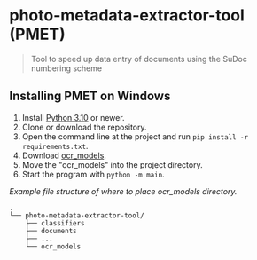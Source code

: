 # photo-metadata-extractor-tool (PMET)
> Tool to speed up data entry of documents using the SuDoc numbering scheme

## Installing PMET on Windows

1. Install [Python 3.10](https://www.python.org/downloads/) or newer.
2. Clone or download the repository.
3. Open the command line at the project and run `pip install -r requirements.txt`.
4. Download [ocr_models](https://drive.google.com/drive/folders/1aVnQa8RhbWujhjkp-LcivGucdrFSTn4b?usp=sharing).
5. Move the "ocr_models" into the project directory.
6. Start the program with `python -m main`.

*Example file structure of where to place ocr_models directory.*

```
.
└── photo-metadata-extractor-tool/
    ├── classifiers
    ├── documents
    ├── ...
    └── ocr_models
```


